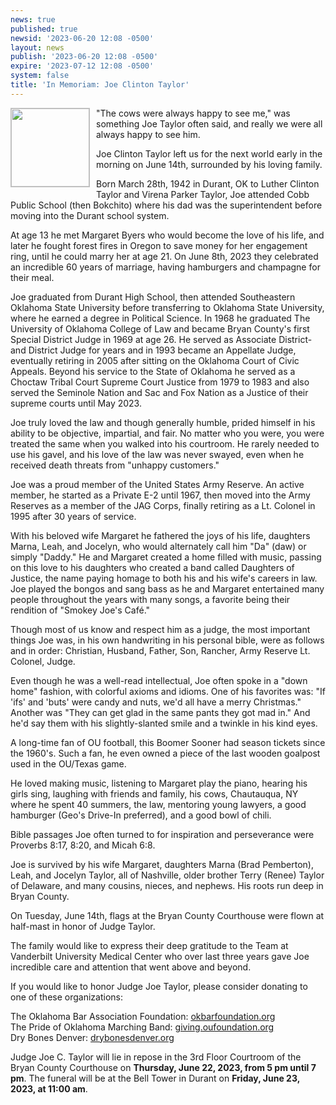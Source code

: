 ```yaml
---
news: true
published: true
newsid: '2023-06-20 12:08 -0500'
layout: news
publish: '2023-06-20 12:08 -0500'
expire: '2023-07-12 12:08 -0500'
system: false
title: 'In Memoriam: Joe Clinton Taylor'
---
```

<a href="https://www.oscn.net/images/news/joe-taylor.jpg"><img style="border: solid 1px silver; width: 125px; float: left; margin: 0 10px 10px 0;" src="https://www.oscn.net/images/news/joe-taylor.jpg" /></a>
"The cows were always happy to see me," was something Joe Taylor often said, and really we were all always happy to see him.  

Joe Clinton Taylor left us for the next world early in the morning on June 14th, surrounded by his loving family.  

Born March 28th, 1942 in Durant, OK to Luther Clinton Taylor and Virena Parker Taylor, Joe attended Cobb Public School (then Bokchito) where his dad was the superintendent before moving into the Durant school system. 

At age 13 he met Margaret Byers who would become the love of his life, and later he fought forest fires in Oregon to save money for her engagement ring, until he could marry her at age 21. On June 8th, 2023 they celebrated an incredible 60 years of marriage, having hamburgers and champagne for their meal.  

Joe graduated from Durant High School, then attended Southeastern Oklahoma State University before transferring to Oklahoma State University, where he earned a degree in Political Science. In 1968 he graduated The University of Oklahoma College of Law and became Bryan County's first Special District Judge in 1969 at age 26. He served as Associate District- and District Judge for years and in 1993 became an Appellate Judge, eventually retiring in 2005 after sitting on the Oklahoma Court of Civic Appeals.  Beyond his service to the State of Oklahoma he served as a Choctaw Tribal Court Supreme Court Justice from 1979 to 1983 and also served the Seminole Nation and Sac and Fox Nation as a Justice of their supreme courts until May 2023.

Joe truly loved the law and though generally humble, prided himself in his ability to be objective, impartial, and fair. No matter who you were, you were treated the same when you walked into his courtroom. He rarely needed to use his gavel, and his love of the law was never swayed, even when he received death threats from "unhappy customers."  

Joe was a proud member of the United States Army Reserve. An active member, he started as a Private E-2 until 1967, then moved into the Army Reserves as a member of the JAG Corps, finally retiring as a Lt. Colonel in 1995 after 30 years of service.  

With his beloved wife Margaret he fathered the joys of his life, daughters Marna, Leah, and Jocelyn, who would alternately call him "Da" (daw) or simply "Daddy." He and Margaret created a home filled with music, passing on this love to his daughters who created a band called Daughters of Justice, the name paying homage to both his and his wife's careers in law. Joe played the bongos and sang bass as he and Margaret entertained many people throughout the years with many songs, a favorite being their rendition of "Smokey Joe's Café."  

Though most of us know and respect him as a judge, the most important things Joe was, in his own handwriting in his personal bible, were as follows and in order: Christian, Husband, Father, Son, Rancher, Army Reserve Lt. Colonel, Judge. 

Even though he was a well-read intellectual, Joe often spoke in a "down home" fashion, with colorful axioms and idioms. One of his favorites was: "If 'ifs' and 'buts' were candy and nuts, we'd all have a merry Christmas." Another was "They can get glad in the same pants they got mad in." And he'd say them with his slightly-slanted smile and a twinkle in his kind eyes. 

A long-time fan of OU football, this Boomer Sooner had season tickets since the 1960's. Such a fan, he even owned a piece of the last wooden goalpost used in the OU/Texas game.

He loved making music, listening to Margaret play the piano, hearing his girls sing, laughing with friends and family, his cows, Chautauqua, NY where he spent 40 summers, the law, mentoring young lawyers, a good hamburger (Geo's Drive-In preferred), and a good bowl of chili.  

Bible passages Joe often turned to for inspiration and perseverance were Proverbs 8:17, 8:20, and Micah 6:8.  

Joe is survived by his wife Margaret, daughters Marna (Brad Pemberton), Leah, and Jocelyn Taylor, all of Nashville, older brother Terry (Renee) Taylor of Delaware, and many cousins, nieces, and nephews.  His roots run deep in Bryan County.

On Tuesday, June 14th, flags at the Bryan County Courthouse were flown at half-mast in honor of Judge Taylor.  

The family would like to express their deep gratitude to the Team at Vanderbilt University Medical Center who over last three years gave Joe incredible care and attention that went above and beyond.  

If you would like to honor Judge Joe Taylor, please consider donating to one of these organizations:

The Oklahoma Bar Association Foundation: [okbarfoundation.org](okbarfoundation.org)  
The Pride of Oklahoma Marching Band: [giving.oufoundation.org](giving.oufoundation.org)  
Dry Bones Denver: [drybonesdenver.org](www.drybonesdenver.org)

Judge Joe C. Taylor will lie in repose in the 3rd Floor Courtroom of the Bryan County Courthouse on **Thursday, June 22, 2023, from 5 pm until 7 pm**.  The funeral will be at the Bell Tower in Durant on **Friday, June 23, 2023, at 11:00 am**.

